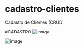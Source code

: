 # cadastro-clientes
Cadastro de Clientes (CRUD)

#CADASTRO
![image](https://user-images.githubusercontent.com/106198134/200199515-b08560a6-f2f9-48ad-b326-6dfe9e243e75.png)

![image](https://user-images.githubusercontent.com/106198134/200199553-fea91f0b-ee8a-44e3-b154-c06101cd1a49.png)
